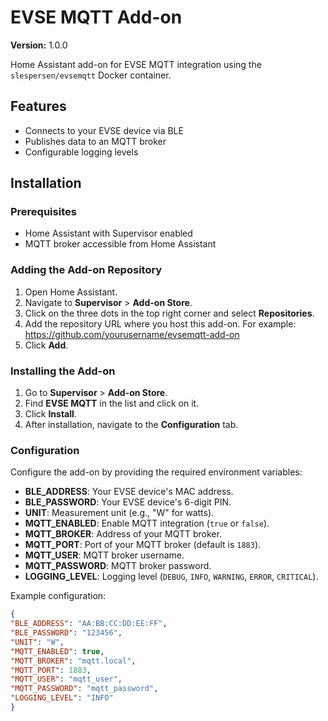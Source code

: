 # EVSE MQTT Add-on

**Version:** 1.0.0

Home Assistant add-on for EVSE MQTT integration using the `slespersen/evsemqtt` Docker container.

## Features

- Connects to your EVSE device via BLE
- Publishes data to an MQTT broker
- Configurable logging levels

## Installation

### Prerequisites

- Home Assistant with Supervisor enabled
- MQTT broker accessible from Home Assistant

### Adding the Add-on Repository

1. Open Home Assistant.
2. Navigate to **Supervisor** > **Add-on Store**.
3. Click on the three dots in the top right corner and select **Repositories**.
4. Add the repository URL where you host this add-on. For example:
https://github.com/yourusername/evsemqtt-add-on
5. Click **Add**.

### Installing the Add-on

1. Go to **Supervisor** > **Add-on Store**.
2. Find **EVSE MQTT** in the list and click on it.
3. Click **Install**.
4. After installation, navigate to the **Configuration** tab.

### Configuration

Configure the add-on by providing the required environment variables:

- **BLE_ADDRESS**: Your EVSE device's MAC address.
- **BLE_PASSWORD**: Your EVSE device's 6-digit PIN.
- **UNIT**: Measurement unit (e.g., "W" for watts).
- **MQTT_ENABLED**: Enable MQTT integration (`true` or `false`).
- **MQTT_BROKER**: Address of your MQTT broker.
- **MQTT_PORT**: Port of your MQTT broker (default is `1883`).
- **MQTT_USER**: MQTT broker username.
- **MQTT_PASSWORD**: MQTT broker password.
- **LOGGING_LEVEL**: Logging level (`DEBUG`, `INFO`, `WARNING`, `ERROR`, `CRITICAL`).

Example configuration:

```json
{
"BLE_ADDRESS": "AA:BB:CC:DD:EE:FF",
"BLE_PASSWORD": "123456",
"UNIT": "W",
"MQTT_ENABLED": true,
"MQTT_BROKER": "mqtt.local",
"MQTT_PORT": 1883,
"MQTT_USER": "mqtt_user",
"MQTT_PASSWORD": "mqtt_password",
"LOGGING_LEVEL": "INFO"
}
